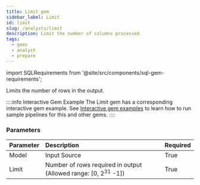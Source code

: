 ```yaml
---
title: Limit gem
sidebar_label: Limit
id: limit
slug: /analysts/limit
description: Limit the number of columns processed
tags:
  - gems
  - analyst
  - prepare
---
```


import SQLRequirements from '@site/src/components/sql-gem-requirements';

<SQLRequirements
  execution_engine="SQL Warehouse"
  sql_package_name=""
  sql_package_version=""
/>

Limits the number of rows in the output.

::::info Interactive Gem Example
The Limit gem has a corresponding interactive gem example. See [Interactive gem examples](/analysts/gems#interactive-gem-examples) to learn how to run sample pipelines for this and other gems.
::::

### Parameters

| Parameter | Description                                                               | Required |
| :-------- | :------------------------------------------------------------------------ | :------- |
| Model     | Input Source                                                              | True     |
| Limit     | Number of rows required in output (Allowed range: [0, 2<sup>31</sup> -1]) | True     |
